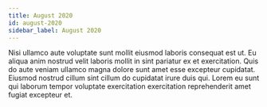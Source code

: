 ```yaml
---
title: August 2020
id: august-2020
sidebar_label: August 2020
---
```


<!-- @part src="parts/august-2020/h1-august-2020-description.md" -->

Nisi ullamco aute voluptate sunt mollit eiusmod laboris consequat est ut. Eu aliqua anim nostrud velit laboris mollit in sint pariatur ex et exercitation. Quis do aute veniam ullamco magna dolore sunt amet esse excepteur cupidatat. Eiusmod nostrud cillum sint cillum do cupidatat irure duis qui. Lorem eu sunt qui laborum tempor voluptate exercitation exercitation reprehenderit amet fugiat excepteur et.
<!-- @/part -->

<!-- @part src="parts/august-2020/h1-august-2020-body.md" -->
<!-- Your content goes here, replacing this comment -->
<!-- @/part -->

